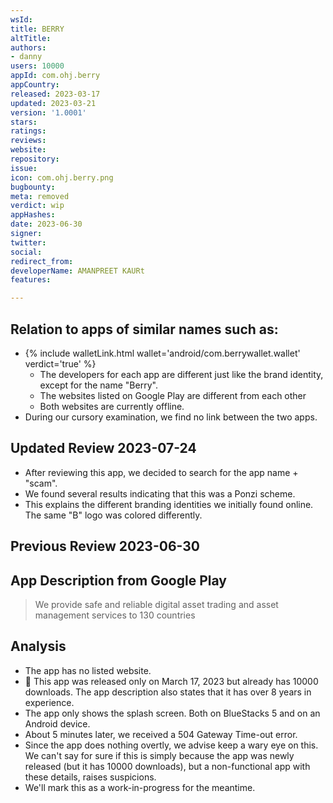 ```yaml
---
wsId: 
title: BERRY
altTitle: 
authors:
- danny
users: 10000
appId: com.ohj.berry
appCountry: 
released: 2023-03-17
updated: 2023-03-21
version: '1.0001'
stars: 
ratings: 
reviews: 
website: 
repository: 
issue: 
icon: com.ohj.berry.png
bugbounty: 
meta: removed
verdict: wip
appHashes: 
date: 2023-06-30
signer: 
twitter: 
social: 
redirect_from: 
developerName: AMANPREET KAURt
features: 

---
```


## Relation to apps of similar names such as:

- {% include walletLink.html wallet='android/com.berrywallet.wallet' verdict='true' %}
  - The developers for each app are different just like the brand identity, except for the name "Berry".
  - The websites listed on Google Play are different from each other
  - Both websites are currently offline.
- During our cursory examination, we find no link between the two apps.

## Updated Review 2023-07-24

- After reviewing this app, we decided to search for the app name + "scam". 
- We found several results indicating that this was a Ponzi scheme. 
- This explains the different branding identities we initially found online. The same "B" logo was colored differently. 

## Previous Review 2023-06-30

## App Description from Google Play

> We provide safe and reliable digital asset trading and asset management services to 130 countries

## Analysis

- The app has no listed website.
- 🚩 This app was released only on March 17, 2023 but already has 10000 downloads. The app description also states that it has over 8 years in experience.
- The app only shows the splash screen. Both on BlueStacks 5 and on an Android device.
- About 5 minutes later, we received a 504 Gateway Time-out error.
- Since the app does nothing overtly, we advise keep a wary eye on this. We can't say for sure if this is simply because the app was newly released (but it has 10000 downloads), but a non-functional app with these details, raises suspicions.
- We'll mark this as a work-in-progress for the meantime.
